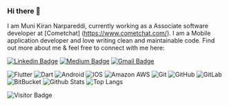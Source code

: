 ### Hi there 👋

I am Muni Kiran Narpareddi, currently working as a Associate software developer at [Cometchat] (https://www.cometchat.com/). I am a Mobile application developer and love writing clean and maintainable code. Find out more about me & feel free to connect with me here:

[![Linkedin Badge](https://img.shields.io/badge/-Munikiran-blue?style=flat-square&logo=Linkedin&logoColor=white&link=https://www.linkedin.com/in/munikiran-narpareddi-740395184/)](https://www.linkedin.com/in/munikiran-narpareddi-740395184/)
[![Medium Badge](https://img.shields.io/badge/Medium-12100E?style=for-the-badge&logo=medium&logoColor=white&link=https://medium.com/@narmuni123)](https://medium.com/@narmuni123)
[![Gmail Badge](https://img.shields.io/badge/-narmuni123@gmail.com-c14438?style=flat-square&logo=Gmail&logoColor=white&link=mailto:narmuni123@gmail.com)](mailto:narmuni123@gmail.com)

![Flutter](https://img.shields.io/badge/Flutter-02569B?style=for-the-badge&logo=flutter&logoColor=white)
![Dart](https://img.shields.io/badge/Dart-0175C2?style=for-the-badge&logo=dart&logoColor=white)
![Android](https://img.shields.io/badge/Android-3DDC84?style=for-the-badge&logo=android&logoColor=white)
![IOS](https://img.shields.io/badge/iOS-000000?style=for-the-badge&logo=ios&logoColor=white)
![Amazon AWS](https://img.shields.io/badge/Amazon%20AWS-232F3E?style=flat-square&logo=amazon-aws)
![Git](https://img.shields.io/badge/-Git-black?style=flat-square&logo=git)
![GitHub](https://img.shields.io/badge/-GitHub-181717?style=flat-square&logo=github)
![GitLab](https://img.shields.io/badge/-GitLab-FCA121?style=flat-square&logo=gitlab)
![BitBucket](https://img.shields.io/badge/-BitBucket-darkblue?style=flat-square&logo=bitbucket)
![Github Stats](https://github-readme-stats.vercel.app/api?username=narmuni123&count_private=true&show_icons=true&include_all_commits=true)
![Top Langs](https://github-readme-stats.vercel.app/api/top-langs/?username=narmuni123&hide=TeX&layout=compact)

![Visitor Badge](https://visitor-badge.laobi.icu/badge?page_id=narmuni123.narmuni123)